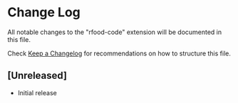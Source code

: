 # Change Log

All notable changes to the "rfood-code" extension will be documented in this file.

Check [Keep a Changelog](http://keepachangelog.com/) for recommendations on how to structure this file.

## [Unreleased]

- Initial release